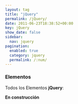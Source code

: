 ```yaml
---
layout: tag
title: "jQuery"
permalink: /jQuery/
date: 2011-06-23T18:38:52+00:00
key: jQuery
show_date: false
sidebar:
  nav: jquery
pagination: 
  enabled: true
  category: jquery
  permalink: /:num/    
---
```


<h3>Elementos</h3>
Todos los Elementos <strong>jQuery</strong>:

<strong>En construcción</strong>